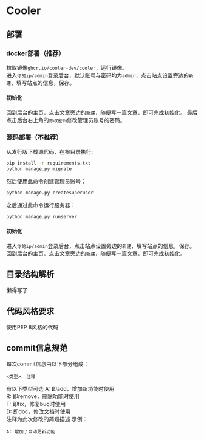 # Cooler
## 部署
### docker部署（推荐）
拉取镜像`ghcr.io/cooler-dev/cooler`，运行镜像。  
进入`你的ip/admin`登录后台，默认账号与密码均为`admin`，点击站点设置旁边的`新建`，填写站点的信息，保存。  
#### 初始化
回到后台的主页，点击文章旁边的`新建`，随便写一篇文章，即可完成初始化。
最后点击后台右上角的`修改密码`修改管理员账号的密码。
### 源码部署（不推荐）
从发行版下载源代码，在根目录执行:
```bash
pip install -r requirements.txt
python manage.py migrate
```
然后使用此命令创建管理员账号：
```bash
python manage.py createsuperuser
```
之后通过此命令运行服务器：
```bash
python manage.py runserver
```
#### 初始化
进入`你的ip/admin`登录后台，点击站点设置旁边的`新建`，填写站点的信息，保存。  
回到后台的主页，点击文章旁边的`新建`，随便写一篇文章，即可完成初始化。  
## 目录结构解析
懒得写了
## 代码风格要求
使用PEP 8风格的代码
## commit信息规范
每次commit信息由以下部分组成：
```text
<类型>: 注释
```
有以下类型可选
A: 即add，增加新功能时使用  
R: 即remove，删除功能时使用  
F: 即fix，修复bug时使用  
D: 即doc，修改文档时使用  
注释为此次修改的简短描述
示例：
```text
A: 增加了自动更新功能
```
